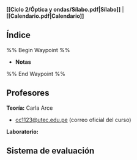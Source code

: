 **[[Ciclo 2/Óptica y ondas/Sílabo.pdf|Sílabo]]** | **[[Calendario.pdf|Calendario]]**

## Índice

%% Begin Waypoint %%
- **Notas**

%% End Waypoint %%

## Profesores

**Teoría:** Carla Arce
- cc1123@utec.edu.pe (correo oficial del curso)

**Laboratorio:** 

## Sistema de evaluación

